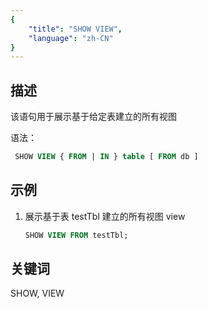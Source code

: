 ```yaml
---
{
    "title": "SHOW VIEW",
    "language": "zh-CN"
}
---
```


## 描述

该语句用于展示基于给定表建立的所有视图

语法：

```sql
 SHOW VIEW { FROM | IN } table [ FROM db ]
```

## 示例

1. 展示基于表 testTbl 建立的所有视图 view
    
    ```sql
    SHOW VIEW FROM testTbl;
    ```

## 关键词

SHOW, VIEW


